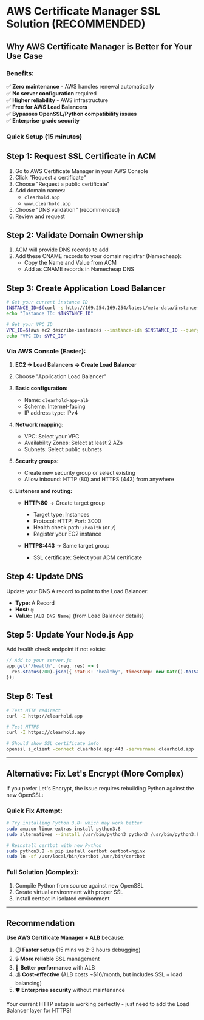 # AWS Certificate Manager SSL Solution (RECOMMENDED)

## Why AWS Certificate Manager is Better for Your Use Case

### Benefits:
✅ **Zero maintenance** - AWS handles renewal automatically  
✅ **No server configuration** required  
✅ **Higher reliability** - AWS infrastructure  
✅ **Free for AWS Load Balancers**  
✅ **Bypasses OpenSSL/Python compatibility issues**  
✅ **Enterprise-grade security**  

### Quick Setup (15 minutes)

## Step 1: Request SSL Certificate in ACM

1. Go to AWS Certificate Manager in your AWS Console
2. Click "Request a certificate"
3. Choose "Request a public certificate"
4. Add domain names:
   - `clearhold.app`
   - `www.clearhold.app`
5. Choose "DNS validation" (recommended)
6. Review and request

## Step 2: Validate Domain Ownership

1. ACM will provide DNS records to add
2. Add these CNAME records to your domain registrar (Namecheap):
   - Copy the Name and Value from ACM
   - Add as CNAME records in Namecheap DNS

## Step 3: Create Application Load Balancer

```bash
# Get your current instance ID
INSTANCE_ID=$(curl -s http://169.254.169.254/latest/meta-data/instance-id)
echo "Instance ID: $INSTANCE_ID"

# Get your VPC ID
VPC_ID=$(aws ec2 describe-instances --instance-ids $INSTANCE_ID --query 'Reservations[0].Instances[0].VpcId' --output text)
echo "VPC ID: $VPC_ID"
```

### Via AWS Console (Easier):

1. **EC2 → Load Balancers → Create Load Balancer**
2. Choose "Application Load Balancer"
3. **Basic configuration:**
   - Name: `clearhold-app-alb`
   - Scheme: Internet-facing
   - IP address type: IPv4

4. **Network mapping:**
   - VPC: Select your VPC
   - Availability Zones: Select at least 2 AZs
   - Subnets: Select public subnets

5. **Security groups:**
   - Create new security group or select existing
   - Allow inbound: HTTP (80) and HTTPS (443) from anywhere

6. **Listeners and routing:**
   - **HTTP:80** → Create target group
     - Target type: Instances
     - Protocol: HTTP, Port: 3000
     - Health check path: `/health` (or `/`)
     - Register your EC2 instance
   
   - **HTTPS:443** → Same target group
     - SSL certificate: Select your ACM certificate

## Step 4: Update DNS

Update your DNS A record to point to the Load Balancer:
- **Type:** A Record
- **Host:** `@`
- **Value:** `[ALB DNS Name]` (from Load Balancer details)

## Step 5: Update Your Node.js App

Add health check endpoint if not exists:

```javascript
// Add to your server.js
app.get('/health', (req, res) => {
  res.status(200).json({ status: 'healthy', timestamp: new Date().toISOString() });
});
```

## Step 6: Test

```bash
# Test HTTP redirect
curl -I http://clearhold.app

# Test HTTPS
curl -I https://clearhold.app

# Should show SSL certificate info
openssl s_client -connect clearhold.app:443 -servername clearhold.app
```

---

## Alternative: Fix Let's Encrypt (More Complex)

If you prefer Let's Encrypt, the issue requires rebuilding Python against the new OpenSSL:

### Quick Fix Attempt:
```bash
# Try installing Python 3.8+ which may work better
sudo amazon-linux-extras install python3.8
sudo alternatives --install /usr/bin/python3 python3 /usr/bin/python3.8 2

# Reinstall certbot with new Python
sudo python3.8 -m pip install certbot certbot-nginx
sudo ln -sf /usr/local/bin/certbot /usr/bin/certbot
```

### Full Solution (Complex):
1. Compile Python from source against new OpenSSL
2. Create virtual environment with proper SSL
3. Install certbot in isolated environment

---

## Recommendation

**Use AWS Certificate Manager + ALB** because:

1. ⏱️ **Faster setup** (15 mins vs 2-3 hours debugging)
2. 🔒 **More reliable** SSL management
3. 🚀 **Better performance** with ALB
4. 💰 **Cost-effective** (ALB costs ~$16/month, but includes SSL + load balancing)
5. 🛡️ **Enterprise security** without maintenance

Your current HTTP setup is working perfectly - just need to add the Load Balancer layer for HTTPS! 